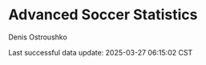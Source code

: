 # Advanced Soccer Statistics
Denis Ostroushko

<!-- gfm -->

Last successful data update: 2025-03-27 06:15:02 CST
